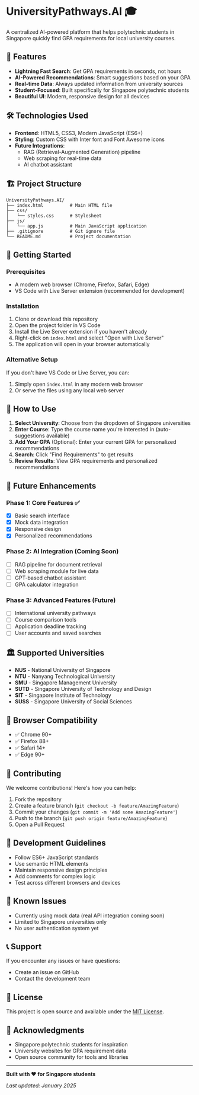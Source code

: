 # UniversityPathways.AI 🎓

A centralized AI-powered platform that helps polytechnic students in Singapore quickly find GPA requirements for local university courses.

## 🚀 Features

- **Lightning Fast Search**: Get GPA requirements in seconds, not hours
- **AI-Powered Recommendations**: Smart suggestions based on your GPA
- **Real-time Data**: Always updated information from university sources
- **Student-Focused**: Built specifically for Singapore polytechnic students
- **Beautiful UI**: Modern, responsive design for all devices

## 🛠️ Technologies Used

- **Frontend**: HTML5, CSS3, Modern JavaScript (ES6+)
- **Styling**: Custom CSS with Inter font and Font Awesome icons
- **Future Integrations**: 
  - RAG (Retrieval-Augmented Generation) pipeline
  - Web scraping for real-time data
  - AI chatbot assistant

## 🏗️ Project Structure

```
UniversityPathways.AI/
├── index.html          # Main HTML file
├── css/
│   └── styles.css      # Stylesheet
├── js/
│   └── app.js          # Main JavaScript application
├── .gitignore          # Git ignore file
└── README.md           # Project documentation
```

## 🚀 Getting Started

### Prerequisites

- A modern web browser (Chrome, Firefox, Safari, Edge)
- VS Code with Live Server extension (recommended for development)

### Installation

1. Clone or download this repository
2. Open the project folder in VS Code
3. Install the Live Server extension if you haven't already
4. Right-click on `index.html` and select "Open with Live Server"
5. The application will open in your browser automatically

### Alternative Setup

If you don't have VS Code or Live Server, you can:
1. Simply open `index.html` in any modern web browser
2. Or serve the files using any local web server

## 🎯 How to Use

1. **Select University**: Choose from the dropdown of Singapore universities
2. **Enter Course**: Type the course name you're interested in (auto-suggestions available)
3. **Add Your GPA** (Optional): Enter your current GPA for personalized recommendations
4. **Search**: Click "Find Requirements" to get results
5. **Review Results**: View GPA requirements and personalized recommendations

## 🔮 Future Enhancements

### Phase 1: Core Features ✅
- [x] Basic search interface
- [x] Mock data integration
- [x] Responsive design
- [x] Personalized recommendations

### Phase 2: AI Integration (Coming Soon)
- [ ] RAG pipeline for document retrieval
- [ ] Web scraping module for live data
- [ ] GPT-based chatbot assistant
- [ ] GPA calculator integration

### Phase 3: Advanced Features (Future)
- [ ] International university pathways
- [ ] Course comparison tools
- [ ] Application deadline tracking
- [ ] User accounts and saved searches

## 🏛️ Supported Universities

- **NUS** - National University of Singapore
- **NTU** - Nanyang Technological University
- **SMU** - Singapore Management University
- **SUTD** - Singapore University of Technology and Design
- **SIT** - Singapore Institute of Technology
- **SUSS** - Singapore University of Social Sciences

## 📱 Browser Compatibility

- ✅ Chrome 90+
- ✅ Firefox 88+
- ✅ Safari 14+
- ✅ Edge 90+

## 🤝 Contributing

We welcome contributions! Here's how you can help:

1. Fork the repository
2. Create a feature branch (`git checkout -b feature/AmazingFeature`)
3. Commit your changes (`git commit -m 'Add some AmazingFeature'`)
4. Push to the branch (`git push origin feature/AmazingFeature`)
5. Open a Pull Request

## 📝 Development Guidelines

- Follow ES6+ JavaScript standards
- Use semantic HTML elements
- Maintain responsive design principles
- Add comments for complex logic
- Test across different browsers and devices

## 🐛 Known Issues

- Currently using mock data (real API integration coming soon)
- Limited to Singapore universities only
- No user authentication system yet

## 📞 Support

If you encounter any issues or have questions:
- Create an issue on GitHub
- Contact the development team

## 📄 License

This project is open source and available under the [MIT License](LICENSE).

## 🙏 Acknowledgments

- Singapore polytechnic students for inspiration
- University websites for GPA requirement data
- Open source community for tools and libraries

---

**Built with ❤️ for Singapore students**

*Last updated: January 2025*
